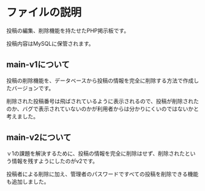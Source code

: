 # ファイルの説明

投稿の編集、削除機能を持たせたPHP掲示板です。

投稿内容はMySQLに保管されます。

## main-v1について

投稿の削除機能を、データベースから投稿の情報を完全に削除する方法で作成したバージョンです。

削除された投稿番号は飛ばされているように表示されるので、投稿が削除されたのか、バグで表示されていないのかが利用者からは分かりにくいのではないかと考えました。

## main-v2について

ｖ1の課題を解決するために、投稿の情報を完全に削除はせず、削除されたという情報を残すようにしたのがv2です。

投稿者による削除に加え、管理者のパスワードですべての投稿を削除できる機能も追加しました。
